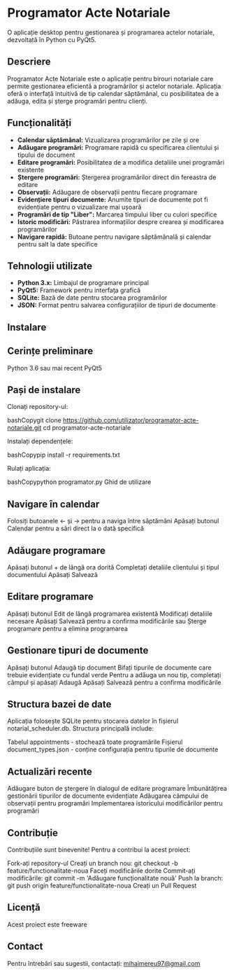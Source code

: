 # Programator Acte Notariale
O aplicație desktop pentru gestionarea și programarea actelor notariale, 
dezvoltată în Python cu PyQt5.

## Descriere

Programator Acte Notariale este o aplicație pentru birouri notariale care
permite gestionarea eficientă a programărilor și actelor notariale. 
Aplicația oferă o interfață intuitivă de tip calendar săptămânal, cu 
posibilitatea de a adăuga, edita și șterge programări pentru clienți.

## Funcționalități

- **Calendar săptămânal:** Vizualizarea programărilor pe zile și ore
- **Adăugare programări:** Programare rapidă cu specificarea clientului și tipului de document
- **Editare programări:** Posibilitatea de a modifica detaliile unei programări existente
- **Ștergere programări:** Ștergerea programărilor direct din fereastra de editare
- **Observații:** Adăugare de observații pentru fiecare programare
- **Evidențiere tipuri documente:** Anumite tipuri de documente pot fi evidențiate pentru o vizualizare mai ușoară
- **Programări de tip "Liber":** Marcarea timpului liber cu culori specifice
- **Istoric modificări:** Păstrarea informațiilor despre crearea și modificarea programărilor
- **Navigare rapidă:** Butoane pentru navigare săptămânală și calendar pentru salt la date specifice

## Tehnologii utilizate

- **Python 3.x:** Limbajul de programare principal
- **PyQt5:** Framework pentru interfața grafică
- **SQLite:** Bază de date pentru stocarea programărilor
- **JSON:** Format pentru salvarea configurațiilor de tipuri de documente

## Instalare
## Cerințe preliminare

Python 3.6 sau mai recent
PyQt5

## Pași de instalare

Clonați repository-ul:

bashCopygit clone https://github.com/utilizator/programator-acte-notariale.git
cd programator-acte-notariale

Instalați dependențele:

bashCopypip install -r requirements.txt

Rulați aplicația:

bashCopypython programator.py
Ghid de utilizare

## Navigare în calendar

Folosiți butoanele ← și → pentru a naviga între săptămâni
Apăsați butonul Calendar pentru a sări direct la o dată specifică

## Adăugare programare

Apăsați butonul + de lângă ora dorită
Completați detaliile clientului și tipul documentului
Apăsați Salvează

## Editare programare

Apăsați butonul Edit de lângă programarea existentă
Modificați detaliile necesare
Apăsați Salvează pentru a confirma modificările sau Șterge programare pentru a elimina programarea

## Gestionare tipuri de documente

Apăsați butonul Adaugă tip document
Bifați tipurile de documente care trebuie evidențiate cu fundal verde
Pentru a adăuga un nou tip, completați câmpul și apăsați Adaugă
Apăsați Salvează pentru a confirma modificările

## Structura bazei de date
Aplicația folosește SQLite pentru stocarea datelor în fișierul notarial_scheduler.db. Structura principală include:

Tabelul appointments - stochează toate programările
Fișierul document_types.json - conține configurația pentru tipurile de documente

## Actualizări recente

Adăugare buton de ștergere în dialogul de editare programare
Îmbunătățirea gestionării tipurilor de documente evidențiate
Adăugarea câmpului de observații pentru programări
Implementarea istoricului modificărilor pentru programări

## Contribuție
Contribuțiile sunt binevenite! Pentru a contribui la acest proiect:

Fork-ați repository-ul
Creați un branch nou: git checkout -b feature/functionalitate-noua
Faceți modificările dorite
Commit-ați modificările: git commit -m 'Adăugare funcționalitate nouă'
Push la branch: git push origin feature/functionalitate-noua
Creați un Pull Request

## Licență
Acest proiect este freeware

## Contact
Pentru întrebări sau sugestii, contactați: mihaimereu97@gmail.com
